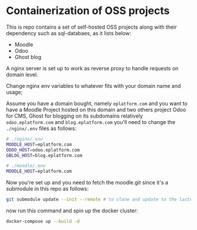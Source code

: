 # Containerization of OSS projects

This is repo contains a set of self-hosted OSS projects along with their dependency such as sql-databaes, as it lists below:

- Moodle
- Odoo
- Ghost blog

A nginx server is set up to work as reverse proxy to handle requests on domain level. 

Change nginx env variables to whatever fits with your domain name and usage;

Assume you have a domain bought, namely `eplatform.com` and you want to have a Moodle Project hosted on this domain and two others project  Odoo for CMS, Ghost for blogging on its subdomains relatively `odoo.eplatform.com`  and `blog.eplatform.com` you'll need to change the `./nginx/.env` files as follows:

```bash
# ./nginx/.env
MOODLE_HOST=eplatform.com
ODOO_HOST=odoo.eplatform.com
GBLOG_HOST=blog.eplatform.com
```

```bash
# ./moodle/.env
MOODLE_HOST=eplatform.com
```

Now you're set up and you need to fetch the moodle.git since it's a submodule in this repo as follows:
```bash
git submodule update --init --remote # to clone and update to the lastest relase for moodle
```

now run this command and spin up the docker cluster:
```bash
docker-compose up --build -d 
```

